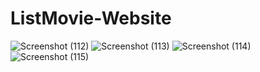 # ListMovie-Website
![Screenshot (112)](https://user-images.githubusercontent.com/89334139/139519340-0d0724a1-2683-41c5-932a-fbd9cb71e5ab.png)
![Screenshot (113)](https://user-images.githubusercontent.com/89334139/139519344-9d6e7adc-80de-4b3a-b8c1-5b168ef140a4.png)
![Screenshot (114)](https://user-images.githubusercontent.com/89334139/139519350-0cde2e95-1339-451f-8638-e94747844ec3.png)
![Screenshot (115)](https://user-images.githubusercontent.com/89334139/139519356-9423cb2a-8c74-4384-a391-a4969004e9d0.png)
